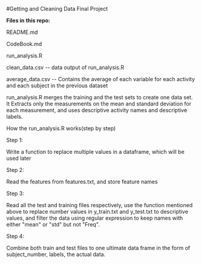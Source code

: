 #Getting and Cleaning Data Final Project

**Files in this repo:**

README.md

CodeBook.md

run_analysis.R 

clean_data.csv -- data output of run_analysis.R

average_data.csv -- Contains the average of each variable for each activity and each subject in the previous dataset


run_analysis.R merges the training and the test sets to create one data set. It Extracts only the measurements on the mean and standard deviation for each measurement, and uses descriptive activity names and descriptive labels. 


How the run_analysis.R works(step by step)

Step 1: 

Write a function to replace multiple values in a dataframe, which will be used later

Step 2:

Read the features from features.txt, and store feature names

Step 3:

Read all the test and training files respectively, use the function mentioned above to replace number values in y_train.txt and y_test.txt to descriptive values, and filter the data using regular expression to keep names with either "mean" or "std" but not "Freq".

Step 4:

Combine both train and test files to one ultimate data frame in the form of subject_number, labels, the actual data.
